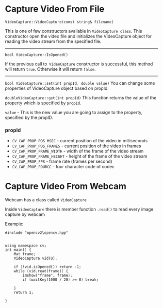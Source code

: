 # Capture Video From File
`VideoCapture::VideoCapture(const string& filename)`

This is one of few constructors available in `VideoCapture class`. This constructor open the video file and initializes the VideoCapture object for reading the video stream from the specified file. 

---

`bool VideoCapture::IsOpened()`

If the previous call to` VideoCapture` constructor is successful, this method will return `true`. Otherwise it will return `false`. 

---

`bool VideoCapture::set(int propId, double value)`
You can change some properties of VideoCapture object based on propId.

`doubleVideoCapture::get(int propId)`
This function returns the value of the property which is specified by `propId`. 

`value` - This is the new value you are going to assign to the property, specified by the propID.

### propId
 - `CV_CAP_PROP_POS_MSEC` - current position of the video in milliseconds
 - `CV_CAP_PROP_POS_FRAMES` - current position of the video in frames
 - `CV_CAP_PROP_FRAME_WIDTH` - width of the frame of the video stream
 - `CV_CAP_PROP_FRAME_HEIGHT` - height of the frame of the video stream
 - `CV_CAP_PROP_FPS` - frame rate (frames per second)
 - `CV_CAP_PROP_FOURCC` - four character code  of codec

# Capture Video From Webcam
Webcam has a class called `VideoCapture`

Inside `VideoCapture` there is member function `.read()` to read every image capture by webcam


Example:
```
#include "opencv2\opencv.hpp"


using namespace cv;
int main() {
	Mat frame;
	VideoCapture vid(0);

	if (!vid.isOpened()) return -1;
	while (vid.read(frame)) {
		imshow("frame", frame);
		if (waitKey(1000 / 20) >= 0) break;

	}
	return 1;

}
```
